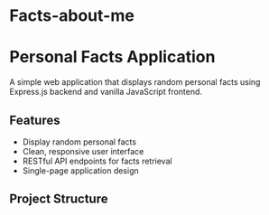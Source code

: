# Facts-about-me
# Personal Facts Application

A simple web application that displays random personal facts using Express.js backend and vanilla JavaScript frontend.

## Features

- Display random personal facts
- Clean, responsive user interface
- RESTful API endpoints for facts retrieval
- Single-page application design

## Project Structure

